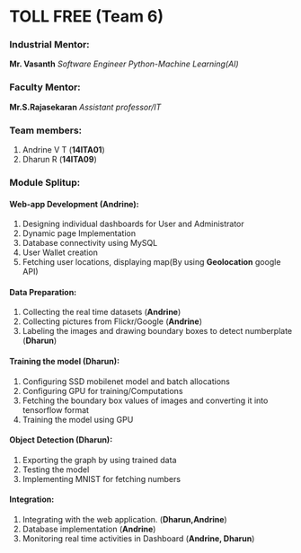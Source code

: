 # TOLL FREE (Team 6)

### Industrial Mentor:
  **Mr. Vasanth** 
  *Software Engineer*
  *Python-Machine Learning(AI)*

### Faculty Mentor:
  **Mr.S.Rajasekaran** 
  *Assistant professor/IT*
  
### Team members:
 1. Andrine V T (**14ITA01**)
 2. Dharun R (**14ITA09**)
  
### Module Splitup:
#### Web-app Development (**Andrine**):
 1. Designing individual dashboards for User and Administrator 
 2. Dynamic page Implementation 
 3. Database connectivity using MySQL 
 4. User Wallet creation 
 5. Fetching user locations, displaying map(By using **Geolocation** google API) 
 
#### Data Preparation:
 1. Collecting the real time datasets (**Andrine**)
 2. Collecting pictures from Flickr/Google (**Andrine**)
 3. Labeling the images and drawing boundary boxes to detect numberplate (**Dharun**)

#### Training the model (**Dharun**):
 1. Configuring SSD mobilenet model and batch allocations 
 2. Configuring GPU for training/Computations 
 3. Fetching the boundary box values of images and converting it into tensorflow format 
 4. Training the model using GPU 

#### Object Detection (**Dharun**):
 1. Exporting the graph by using trained data 
 2. Testing the model 
 3. Implementing MNIST for fetching numbers 

#### Integration:
 1. Integrating with the web application. (**Dharun,Andrine**)
 2. Database implementation (**Andrine**)
 3. Monitoring real time activities in Dashboard (**Andrine, Dharun**)

